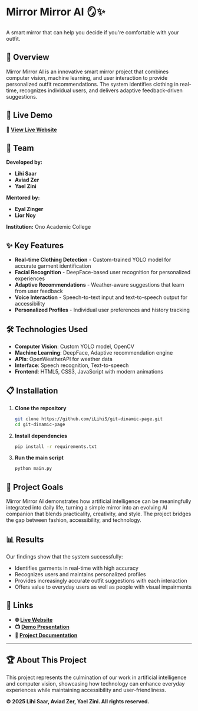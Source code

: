 # Mirror Mirror AI 🪞✨

A smart mirror that can help you decide if you're comfortable with your outfit.

## 🌟 Overview

Mirror Mirror AI is an innovative smart mirror project that combines computer vision, machine learning, and user interaction to provide personalized outfit recommendations. The system identifies clothing in real-time, recognizes individual users, and delivers adaptive feedback-driven suggestions.

## 🚀 Live Demo

**📱 [View Live Website](https://lihis.github.io/git-dinamic-page/)**

## 👥 Team

**Developed by:**
- **Lihi Saar** 
- **Aviad Zer**
- **Yael Zini**

**Mentored by:**
- **Eyal Zinger**
- **Lior Noy**

**Institution:** Ono Academic College

## ✨ Key Features

- **Real-time Clothing Detection** - Custom-trained YOLO model for accurate garment identification
- **Facial Recognition** - DeepFace-based user recognition for personalized experiences
- **Adaptive Recommendations** - Weather-aware suggestions that learn from user feedback
- **Voice Interaction** - Speech-to-text input and text-to-speech output for accessibility
- **Personalized Profiles** - Individual user preferences and history tracking

## 🛠️ Technologies Used

- **Computer Vision**: Custom YOLO model, OpenCV
- **Machine Learning**: DeepFace, Adaptive recommendation engine
- **APIs**: OpenWeatherAPI for weather data
- **Interface**: Speech recognition, Text-to-speech
- **Frontend**: HTML5, CSS3, JavaScript with modern animations

## 📋 Installation

1. **Clone the repository**
   ```bash
   git clone https://github.com/iLihiS/git-dinamic-page.git
   cd git-dinamic-page
   ```

2. **Install dependencies**
   ```bash
   pip install -r requirements.txt
   ```

3. **Run the main script**
   ```bash
   python main.py
   ```

## 🎯 Project Goals

Mirror Mirror AI demonstrates how artificial intelligence can be meaningfully integrated into daily life, turning a simple mirror into an evolving AI companion that blends practicality, creativity, and style. The project bridges the gap between fashion, accessibility, and technology.

## 📊 Results

Our findings show that the system successfully:
- Identifies garments in real-time with high accuracy
- Recognizes users and maintains personalized profiles
- Provides increasingly accurate outfit suggestions with each interaction
- Offers value to everyday users as well as people with visual impairments

## 🔗 Links

- **🌐 [Live Website](https://lihis.github.io/git-dinamic-page/)**
- **📺 [Demo Presentation](https://www.canva.com/design/DAGzsCh04XU/pAElWKISa-OeqFAqpbcSkQ/edit)**
- **📄 [Project Documentation](https://docs.google.com/document/d/1W4IK6ipGdWQxoeqbFvuVZluwZ9Uwtt_v5Hicuhv_gq4/edit)**

---

## 🏆 About This Project

This project represents the culmination of our work in artificial intelligence and computer vision, showcasing how technology can enhance everyday experiences while maintaining accessibility and user-friendliness.

**© 2025 Lihi Saar, Aviad Zer, Yael Zini. All rights reserved.**
